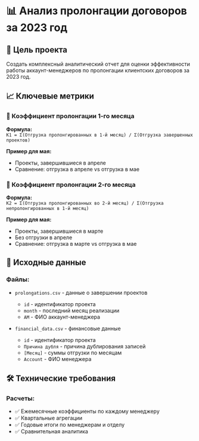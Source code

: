 # 📊 Анализ пролонгации договоров за 2023 год

## 🎯 Цель проекта
Создать комплексный аналитический отчет для оценки эффективности работы аккаунт-менеджеров по пролонгации клиентских договоров за 2023 год.

## 📈 Ключевые метрики

### 🔹 Коэффициент пролонгации 1-го месяца
**Формула:**  
`К1 = Σ(Отгрузка пролонгированных в 1-й месяц) / Σ(Отгрузка завершенных проектов)`

**Пример для мая:**
- Проекты, завершившиеся в апреле
- Сравнение: отгрузка в апреле vs отгрузка в мае

### 🔹 Коэффициент пролонгации 2-го месяца  
**Формула:**  
`К2 = Σ(Отгрузка пролонгированных во 2-й месяц) / Σ(Отгрузка непролонгированных в 1-й месяц)`

**Пример для мая:**
- Проекты, завершившиеся в марте
- Без отгрузки в апреле
- Сравнение: отгрузка в марте vs отгрузка в мае

## 📁 Исходные данные

### Файлы:
- `prolongations.csv` - данные о завершении проектов
  - `id` - идентификатор проекта
  - `month` - последний месяц реализации
  - `AM` - ФИО аккаунт-менеджера

- `financial_data.csv` - финансовые данные
  - `id` - идентификатор проекта
  - `Причина дубля` - причина дублирования записей
  - `[Месяц]` - суммы отгрузки по месяцам
  - `Account` - ФИО менеджера

## 🛠 Технические требования

### Расчеты:
- ✅ Ежемесячные коэффициенты по каждому менеджеру
- ✅ Квартальные агрегации
- ✅ Годовые итоги по менеджерам и отделу
- ✅ Сравнительная аналитика
